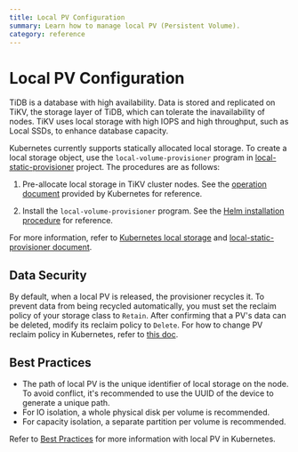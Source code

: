 ```yaml
---
title: Local PV Configuration
summary: Learn how to manage local PV (Persistent Volume).
category: reference
---
```


# Local PV Configuration

TiDB is a database with high availability. Data is stored and replicated on TiKV, the storage layer of TiDB, which can tolerate the inavailability of nodes. TiKV uses local storage with high IOPS and high throughput, such as Local SSDs, to enhance database capacity.

Kubernetes currently supports statically allocated local storage. To create a local storage object, use the `local-volume-provisioner` program in [local-static-provisioner](https://github.com/kubernetes-sigs/sig-storage-local-static-provisioner) project. The procedures are as follows:

1. Pre-allocate local storage in TiKV cluster nodes. See the [operation document](https://github.com/kubernetes-sigs/sig-storage-local-static-provisioner/blob/master/docs/operations.md) provided by Kubernetes for reference.

2. Install the `local-volume-provisioner` program. See the [Helm installation procedure](https://github.com/kubernetes-sigs/sig-storage-local-static-provisioner/tree/master/helm) for reference.

For more information, refer to [Kubernetes local storage](https://kubernetes.io/docs/concepts/storage/volumes/#local) and [local-static-provisioner document](https://github.com/kubernetes-sigs/sig-storage-local-static-provisioner#overview).

## Data Security

By default, when a local PV is released, the provisioner recycles it. To prevent data from being recycled automatically, you must set the reclaim policy of your storage class to `Retain`. After confirming that a PV's data can be deleted, modify its reclaim policy to `Delete`. For how to change PV reclaim policy in Kubernetes, refer to [this doc](https://kubernetes.io/docs/tasks/administer-cluster/change-pv-reclaim-policy/).

## Best Practices

- The path of local PV is the unique identifier of local storage on the node. To avoid conflict, it's recommended to use the UUID of the device to generate a unique path.
- For IO isolation, a whole physical disk per volume is recommended.
- For capacity isolation, a separate partition per volume is recommended.

Refer to [Best Practices](https://github.com/kubernetes-sigs/sig-storage-local-static-provisioner/blob/master/docs/best-practices.md) for more information with local PV in Kubernetes.
